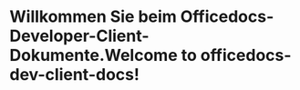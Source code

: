 # <a name="welcome-to-officedocs-dev-client-docs"></a><span data-ttu-id="dfda6-101">Willkommen Sie beim Officedocs-Developer-Client-Dokumente.</span><span class="sxs-lookup"><span data-stu-id="dfda6-101">Welcome to officedocs-dev-client-docs!</span></span>